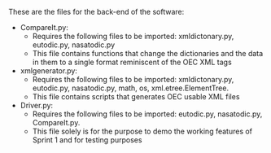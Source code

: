These are the files for the back-end of the software:


- CompareIt.py: 
  - Requires the following files to be imported: xmldictonary.py, eutodic.py, nasatodic.py
  - This file contains functions that change the dictionaries and the data in them to a single format reminiscent of the OEC XML tags
- xmlgenerator.py:
  - Requires the following files to be imported: xmldictonary.py, eutodic.py, nasatodic.py, math, os, xml.etree.ElementTree. 
  - This file contains scripts that generates OEC usable XML files
- Driver.py: 
  - Requires the following files to be imported: eutodic.py, nasatodic.py, CompareIt.py.
  - This file solely is for the purpose to demo the working features of Sprint 1 and for testing purposes
